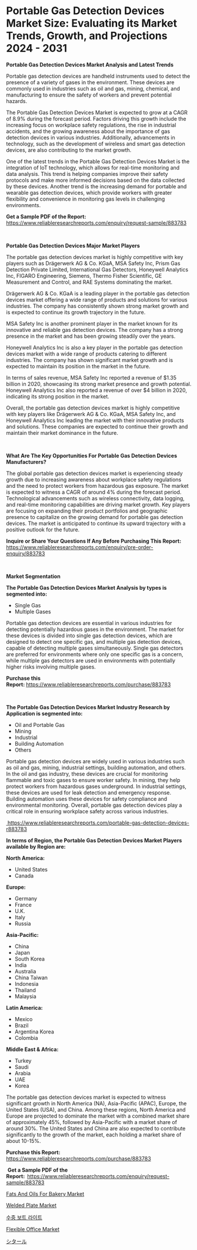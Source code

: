 <p><h1>Portable Gas Detection Devices Market Size: Evaluating its Market Trends, Growth, and Projections 2024 - 2031</h1></p><p><strong>Portable Gas Detection Devices Market Analysis and Latest Trends</strong></p>
<p><p>Portable gas detection devices are handheld instruments used to detect the presence of a variety of gases in the environment. These devices are commonly used in industries such as oil and gas, mining, chemical, and manufacturing to ensure the safety of workers and prevent potential hazards.</p><p>The Portable Gas Detection Devices Market is expected to grow at a CAGR of 8.9% during the forecast period. Factors driving this growth include the increasing focus on workplace safety regulations, the rise in industrial accidents, and the growing awareness about the importance of gas detection devices in various industries. Additionally, advancements in technology, such as the development of wireless and smart gas detection devices, are also contributing to the market growth.</p><p>One of the latest trends in the Portable Gas Detection Devices Market is the integration of IoT technology, which allows for real-time monitoring and data analysis. This trend is helping companies improve their safety protocols and make more informed decisions based on the data collected by these devices. Another trend is the increasing demand for portable and wearable gas detection devices, which provide workers with greater flexibility and convenience in monitoring gas levels in challenging environments.</p></p>
<p><strong>Get a Sample PDF of the Report:&nbsp;</strong> <a href="https://www.reliableresearchreports.com/enquiry/request-sample/883783">https://www.reliableresearchreports.com/enquiry/request-sample/883783</a></p>
<p>&nbsp;</p>
<p><strong>Portable Gas Detection Devices Major Market Players</strong></p>
<p><p>The portable gas detection devices market is highly competitive with key players such as Drägerwerk AG & Co. KGaA, MSA Safety Inc, Prism Gas Detection Private Limited, International Gas Detectors, Honeywell Analytics Inc, FIGARO Engineering, Siemens, Thermo Fisher Scientific, GE Measurement and Control, and RAE Systems dominating the market.</p><p>Drägerwerk AG & Co. KGaA is a leading player in the portable gas detection devices market offering a wide range of products and solutions for various industries. The company has consistently shown strong market growth and is expected to continue its growth trajectory in the future.</p><p>MSA Safety Inc is another prominent player in the market known for its innovative and reliable gas detection devices. The company has a strong presence in the market and has been growing steadily over the years.</p><p>Honeywell Analytics Inc is also a key player in the portable gas detection devices market with a wide range of products catering to different industries. The company has shown significant market growth and is expected to maintain its position in the market in the future.</p><p>In terms of sales revenue, MSA Safety Inc reported a revenue of $1.35 billion in 2020, showcasing its strong market presence and growth potential. Honeywell Analytics Inc also reported a revenue of over $4 billion in 2020, indicating its strong position in the market.</p><p>Overall, the portable gas detection devices market is highly competitive with key players like Drägerwerk AG & Co. KGaA, MSA Safety Inc, and Honeywell Analytics Inc leading the market with their innovative products and solutions. These companies are expected to continue their growth and maintain their market dominance in the future.</p></p>
<p>&nbsp;</p>
<p><strong>What Are The Key Opportunities For Portable Gas Detection Devices Manufacturers?</strong></p>
<p><p>The global portable gas detection devices market is experiencing steady growth due to increasing awareness about workplace safety regulations and the need to protect workers from hazardous gas exposure. The market is expected to witness a CAGR of around 4% during the forecast period. Technological advancements such as wireless connectivity, data logging, and real-time monitoring capabilities are driving market growth. Key players are focusing on expanding their product portfolios and geographic presence to capitalize on the growing demand for portable gas detection devices. The market is anticipated to continue its upward trajectory with a positive outlook for the future.</p></p>
<p><strong>Inquire or Share Your Questions If Any Before Purchasing This Report:</strong> <a href="https://www.reliableresearchreports.com/enquiry/pre-order-enquiry/883783">https://www.reliableresearchreports.com/enquiry/pre-order-enquiry/883783</a></p>
<p>&nbsp;</p>
<p><strong>Market Segmentation</strong></p>
<p><strong>The Portable Gas Detection Devices Market Analysis by types is segmented into:</strong></p>
<p><ul><li>Single Gas</li><li>Multiple Gases</li></ul></p>
<p><p>Portable gas detection devices are essential in various industries for detecting potentially hazardous gases in the environment. The market for these devices is divided into single gas detection devices, which are designed to detect one specific gas, and multiple gas detection devices, capable of detecting multiple gases simultaneously. Single gas detectors are preferred for environments where only one specific gas is a concern, while multiple gas detectors are used in environments with potentially higher risks involving multiple gases.</p></p>
<p><strong>Purchase this Report:&nbsp;</strong><a href="https://www.reliableresearchreports.com/purchase/883783">https://www.reliableresearchreports.com/purchase/883783</a></p>
<p>&nbsp;</p>
<p><strong>The Portable Gas Detection Devices Market Industry Research by Application is segmented into:</strong></p>
<p><ul><li>Oil and Portable Gas</li><li>Mining</li><li>Industrial</li><li>Building Automation</li><li>Others</li></ul></p>
<p><p>Portable gas detection devices are widely used in various industries such as oil and gas, mining, industrial settings, building automation, and others. In the oil and gas industry, these devices are crucial for monitoring flammable and toxic gases to ensure worker safety. In mining, they help protect workers from hazardous gases underground. In industrial settings, these devices are used for leak detection and emergency response. Building automation uses these devices for safety compliance and environmental monitoring. Overall, portable gas detection devices play a critical role in ensuring workplace safety across various industries.</p></p>
<p><a href="https://www.reliableresearchreports.com/portable-gas-detection-devices-r883783">&nbsp;https://www.reliableresearchreports.com/portable-gas-detection-devices-r883783</a></p>
<p><strong>In terms of Region, the Portable Gas Detection Devices Market Players available by Region are:</strong></p>
<p>
    <p> <strong> North America: </strong>
        <ul>
            <li>United States</li>
            <li>Canada</li>
        </ul>
        </p> 
    <p> <strong> Europe: </strong>
        <ul>
            <li>Germany</li>
            <li>France</li>
            <li>U.K.</li>
            <li>Italy</li>
            <li>Russia</li>
        </ul>
        </p> 
    <p> <strong> Asia-Pacific: </strong>
        <ul>
            <li>China</li>
            <li>Japan</li>
            <li>South Korea</li>
            <li>India</li>
            <li>Australia</li>
            <li>China Taiwan</li>
            <li>Indonesia</li>
            <li>Thailand</li>
            <li>Malaysia</li>
        </ul>
        </p> 
    <p> <strong> Latin America: </strong>
        <ul>
            <li>Mexico</li>
            <li>Brazil</li>
            <li>Argentina Korea</li>
            <li>Colombia</li>
        </ul>
        </p> 
    <p> <strong> Middle East & Africa: </strong>
        <ul>
            <li>Turkey</li>
            <li>Saudi</li>
            <li>Arabia</li>
            <li>UAE</li>
            <li>Korea</li>
        </ul>
    </p>
    </p>
<p><p>The portable gas detection devices market is expected to witness significant growth in North America (NA), Asia-Pacific (APAC), Europe, the United States (USA), and China. Among these regions, North America and Europe are projected to dominate the market with a combined market share of approximately 45%, followed by Asia-Pacific with a market share of around 30%. The United States and China are also expected to contribute significantly to the growth of the market, each holding a market share of about 10-15%.</p></p>
<p><strong>Purchase this Report: </strong><a href="https://www.reliableresearchreports.com/purchase/883783">https://www.reliableresearchreports.com/purchase/883783</a></p>
<p>&nbsp;<strong>Get a Sample PDF of the Report:&nbsp;&nbsp;</strong><a href="https://www.reliableresearchreports.com/enquiry/request-sample/883783">https://www.reliableresearchreports.com/enquiry/request-sample/883783</a></p>
<p><strong></strong></p>
<p><p><a href="https://www.linkedin.com/pulse/fats-oils-bakery-market-trends-forecast-competitive-15zle?trackingId=yevObUn7nAhm900gTZv9%2BA%3D%3D">Fats And Oils For Bakery Market</a></p><p><a href="https://github.com/nathandecarvalho/Market-Research-Report-List-2/blob/main/welded-plate-market.md">Welded Plate Market</a></p><p><a href="https://medium.com/@cierrahayes645/%EC%88%98%EC%A4%91-%EB%B3%B4%ED%8A%B8-%EC%A1%B0%EB%AA%85-%EC%8B%9C%EC%9E%A5-2031%EB%85%84%EA%B9%8C%EC%A7%80%EC%9D%98-%ED%8A%B8%EB%A0%8C%EB%93%9C-%EC%98%88%EC%B8%A1-%EB%B0%8F-%EA%B2%BD%EC%9F%81-%EB%B6%84%EC%84%9D-978e82501889">수중 보트 라이트</a></p><p><a href="https://github.com/kosella/Market-Research-Report-List-2/blob/main/flexible-office-market.md">Flexible Office Market</a></p><p><a href="https://medium.com/@thomasbaker655/%E3%82%B7%E3%82%BF%E3%83%BC%E3%83%AB%E5%B8%82%E5%A0%B4%E3%81%AE%E8%A6%8F%E6%A8%A1%E3%81%A8%E5%B8%82%E5%A0%B4%E5%8B%95%E5%90%91-%E5%AE%8C%E5%85%A8%E3%81%AA%E6%A5%AD%E7%95%8C%E6%A6%82%E8%A6%81-2024%E5%B9%B4%E3%81%8B%E3%82%892031%E5%B9%B4-838adf2ea713">シタール</a></p></p>